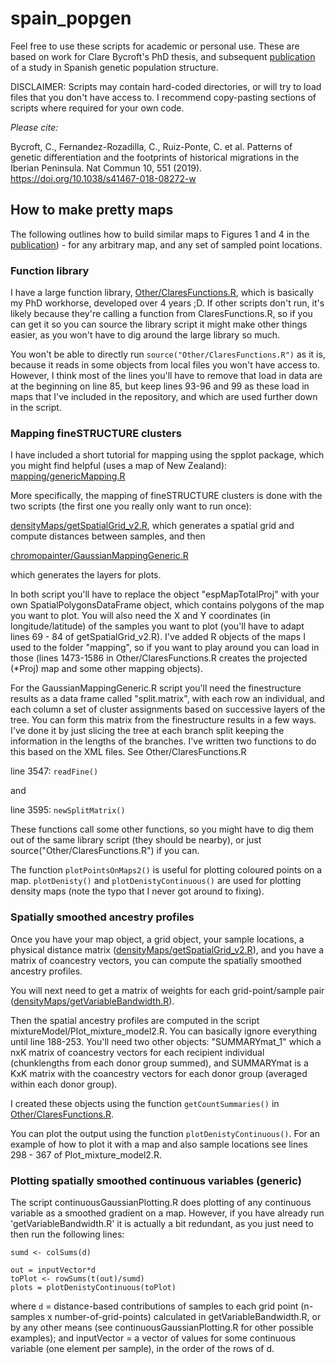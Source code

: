 # spain_popgen

Feel free to use these scripts for academic or personal use.  These are based on work for Clare Bycroft's PhD thesis, and subsequent [publication](https://doi.org/10.1038/s41467-018-08272-w) of a study in Spanish genetic population structure. 

DISCLAIMER: Scripts may contain hard-coded directories, or will try to load files that you don't have access to. I recommend copy-pasting sections of scripts where required for your own code.

*Please cite:*

Bycroft, C., Fernandez-Rozadilla, C., Ruiz-Ponte, C. et al. Patterns of genetic differentiation and the footprints of historical migrations in the Iberian Peninsula. Nat Commun 10, 551 (2019). https://doi.org/10.1038/s41467-018-08272-w


## How to make pretty maps 
The following outlines how to build similar maps to Figures 1 and 4 in the [publication](https://doi.org/10.1038/s41467-018-08272-w)) - for any arbitrary map, and any set of sampled point locations.

### Function library

I have a large function library, [Other/ClaresFunctions.R](https://github.com/cgbycroft/spain_popgen/blob/master/Other/ClaresFunctions.R), which is basically my PhD workhorse, developed over 4 years ;D.  If other scripts don't run, it's likely because they're calling a function from ClaresFunctions.R, so if you can get it so you can source the library script it might make other things easier, as you won't have to dig around the large library so much.

You won't be able to directly run `source("Other/ClaresFunctions.R")` as it is, because it reads in some objects from local files you won't have access to.  However, I think most of the lines you'll have to remove that load in data are at the beginning on line 85, but keep lines 93-96 and 99 as these load in maps that I've included in the repository, and which are used further down in the script.


### Mapping fineSTRUCTURE clusters

I have included a short tutorial for mapping using the spplot package, which you might find helpful (uses a map of New Zealand): [mapping/genericMapping.R](https://github.com/cgbycroft/spain_popgen/blob/master/mapping/genericMapping.R)

More specifically, the mapping of fineSTRUCTURE clusters is done with the two scripts (the first one you really only want to run once):

[densityMaps/getSpatialGrid_v2.R](https://github.com/cgbycroft/spain_popgen/blob/master/densityMaps/getSpatialGrid_v2.R), which generates a spatial grid and compute distances between samples, and then

[chromopainter/GaussianMappingGeneric.R](https://github.com/cgbycroft/spain_popgen/blob/master/densityMaps/continuousGaussianPlotting.R)

which generates the layers for plots.

In both script you'll have to replace the object "espMapTotalProj" with your own SpatialPolygonsDataFrame object, which contains polygons of the map you want to plot.  You will also need the X and Y coordinates (in longitude/latitude) of the samples you want to plot (you'll have to adapt lines 69 - 84 of getSpatialGrid_v2.R).   I've added R objects of the maps I used to the folder "mapping", so if you want to play around you can load in those (lines 1473-1586 in Other/ClaresFunctions.R creates the projected (\*Proj) map and some other mapping objects).

For the GaussianMappingGeneric.R script you'll need the finestructure results as a data frame called "split.matrix", with each row an individual, and each column a set of cluster assignments based on successive layers of the tree.  You can form this matrix from the finestructure results in a few ways. I've done it by just slicing the tree at each branch split keeping the information in the lengths of the branches.  I've written two functions to do this based on the XML files.  See Other/ClaresFunctions.R

line 3547:  `readFine()`

and

line 3595:  `newSplitMatrix()`

These functions call some other functions, so you might have to dig them out of the same library script (they should be nearby), or just source("Other/ClaresFunctions.R") if you can. 

The function `plotPointsOnMaps2()` is useful for plotting coloured points on a map.  `plotDenisty()` and `plotDenistyContinuous()` are used for plotting density maps (note the typo that I never got around to fixing). 



### Spatially smoothed ancestry profiles

Once you have your map object, a grid object, your sample locations, a physical distance matrix ([densityMaps/getSpatialGrid_v2.R](https://github.com/cgbycroft/spain_popgen/blob/master/densityMaps/getSpatialGrid_v2.R)), and you have a matrix of coancestry vectors, you can compute the spatially smoothed ancestry profiles. 

You will next need to get a matrix of weights for each grid-point/sample pair ([densityMaps/getVariableBandwidth.R](https://github.com/cgbycroft/spain_popgen/blob/master/densityMaps/getVariableBandwidth.R)).

Then the spatial ancestry profiles are computed in the script mixtureModel/Plot_mixture_model2.R.  You can basically ignore everything until line 188-253. You'll need two other objects: "SUMMARYmat_1" which a nxK matrix of coancestry vectors for each recipient individual (chunklengths from each donor group summed), and SUMMARYmat is a KxK matrix with the coancestry vectors for each donor group (averaged within each donor group).

I created these objects using the function `getCountSummaries()` in [Other/ClaresFunctions.R](https://github.com/cgbycroft/spain_popgen/blob/master/Other/ClaresFunctions.R).

You can plot the output using the function `plotDenistyContinuous()`.  For an example of how to plot it with a map and also sample locations see lines 298 - 367 of Plot_mixture_model2.R.




### Plotting spatially smoothed continuous variables (generic)

The script continuousGaussianPlotting.R does plotting of any continuous variable as a smoothed gradient on a map.  However, if you have already run 'getVariableBandwidth.R' it is actually a bit redundant, as you just need to then run the following lines:

```
sumd <- colSums(d)

out = inputVector*d
toPlot <- rowSums(t(out)/sumd)
plots = plotDenistyContinuous(toPlot)
```

where `d` = distance-based contributions of samples to each grid point (n-samples x number-of-grid-points) calculated in getVariableBandwidth.R, or by any other means (see continuousGaussianPlotting.R for other possible examples); and inputVector = a vector of values for some continuous variable (one element per sample), in the order of the rows of d.




